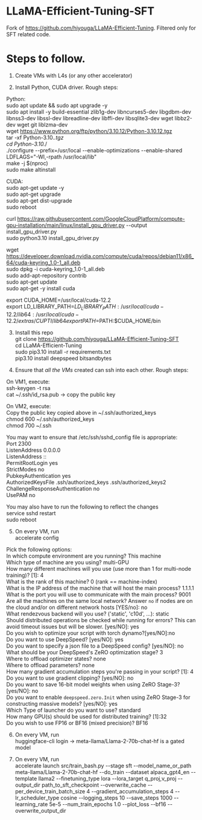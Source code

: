 # LLaMA-Efficient-Tuning-SFT
Fork of https://github.com/hiyouga/LLaMA-Efficient-Tuning. Filtered only for SFT related code.

# Steps to follow.

1. Create VMs with L4s (or any other accelerator)
   
2. Install Python, CUDA driver. Rough steps:

Python:  
sudo apt update && sudo apt upgrade -y   
sudo apt install -y build-essential zlib1g-dev libncurses5-dev libgdbm-dev libnss3-dev libssl-dev libreadline-dev libffi-dev libsqlite3-dev wget libbz2-dev wget git liblzma-dev  
wget https://www.python.org/ftp/python/3.10.12/Python-3.10.12.tgz  
tar -xf Python-3.10.*.tgz  
cd Python-3.10.*/  
./configure --prefix=/usr/local --enable-optimizations --enable-shared LDFLAGS="-Wl,-rpath /usr/local/lib"  
make -j $(nproc)  
sudo make altinstall  

CUDA:  
sudo apt-get update -y  
sudo apt-get upgrade  
sudo apt-get dist-upgrade   
sudo reboot  

curl https://raw.githubusercontent.com/GoogleCloudPlatform/compute-gpu-installation/main/linux/install_gpu_driver.py --output install_gpu_driver.py  
sudo python3.10 install_gpu_driver.py  

wget https://developer.download.nvidia.com/compute/cuda/repos/debian11/x86_64/cuda-keyring_1.0-1_all.deb  
sudo dpkg -i cuda-keyring_1.0-1_all.deb  
sudo add-apt-repository contrib  
sudo apt-get update  
sudo apt-get -y install cuda  

export CUDA_HOME=/usr/local/cuda-12.2  
export LD_LIBRARY_PATH=$LD_LIBRARY_PATH:/usr/local/cuda-12.2/lib64:/usr/local/cuda-12.2/extras/CUPTI/lib64  
export PATH=$PATH:$CUDA_HOME/bin  

3. Install this repo  
git clone https://github.com/hiyouga/LLaMA-Efficient-Tuning-SFT  
cd LLaMA-Efficient-Tuning  
sudo pip3.10 install -r requirements.txt  
pip3.10 install deepspeed bitsandbytes  

4. Ensure that *all the VMs* created can ssh into each other. Rough steps:  
   
On VM1, execute:  
ssh-keygen -t rsa  
cat ~/.ssh/id_rsa.pub -> copy the public key  

On VM2, execute:  
Copy the public key copied above in ~/.ssh/authorized_keys  
chmod 600 ~/.ssh/authorized_keys  
chmod 700 ~/.ssh  

You may want to ensure that /etc/ssh/sshd_config file is appropriate:  
Port 2300  
ListenAddress 0.0.0.0  
ListenAddress ::  
PermitRootLogin yes  
StrictModes no  
PubkeyAuthentication yes  
AuthorizedKeysFile      .ssh/authorized_keys .ssh/authorized_keys2  
ChallengeResponseAuthentication no  
UsePAM no  

You may also have to run the following to reflect the changes  
service sshd restart  
sudo reboot  

5. On every VM, run  
accelerate config  

Pick the following options:  
In which compute environment are you running?  This machine                                                                                                       
Which type of machine are you using?           multi-GPU                                                                                                        
How many different machines will you use (use more than 1 for multi-node training)? [1]: 4                       
What is the rank of this machine?               0 (rank == machine-index)                                                                                                                
What is the IP address of the machine that will host the main process? 1.1.1.1                                   
What is the port you will use to communicate with the main process? 9001                                         
Are all the machines on the same local network? Answer `no` if nodes are on the cloud and/or on different network hosts [YES/no]: no                                                                                            
What rendezvous backend will you use? ('static', 'c10d', ...): static  
Should distributed operations be checked while running for errors? This can avoid timeout issues but will be slower. [yes/NO]: yes  
Do you wish to optimize your script with torch dynamo?[yes/NO]:no  
Do you want to use DeepSpeed? [yes/NO]: yes  
Do you want to specify a json file to a DeepSpeed config? [yes/NO]: no  
What should be your DeepSpeed's ZeRO optimization stage? 3                                                                                                                
Where to offload optimizer states? none                                                                                                             
Where to offload parameters?       none                                                                                                             
How many gradient accumulation steps you're passing in your script? [1]: 4                                       
Do you want to use gradient clipping? [yes/NO]: no                                                               
Do you want to save 16-bit model weights when using ZeRO Stage-3? [yes/NO]: no                                   
Do you want to enable `deepspeed.zero.Init` when using ZeRO Stage-3 for constructing massive models? [yes/NO]: yes  
Which Type of launcher do you want to use? standard                                                                                                         
How many GPU(s) should be used for distributed training? [1]:32                                                  
Do you wish to use FP16 or BF16 (mixed precision)? BF16                                                             

6. On every VM, run  
huggingface-cli login -> meta-llama/Llama-2-70b-chat-hf is a gated model  

7. On every VM, run  
accelerate launch src/train_bash.py --stage sft --model_name_or_path meta-llama/Llama-2-70b-chat-hf --do_train --dataset alpaca_gpt4_en --template llama2 --finetuning_type lora --lora_target q_proj,v_proj --output_dir path_to_sft_checkpoint --overwrite_cache --per_device_train_batch_size 4 --gradient_accumulation_steps 4 --lr_scheduler_type cosine --logging_steps 10 --save_steps 1000 --learning_rate 5e-5 --num_train_epochs 1.0 --plot_loss --bf16 --overwrite_output_dir  
